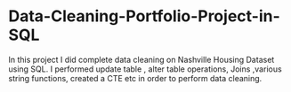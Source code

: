 # Data-Cleaning-Portfolio-Project-in-SQL
In this project I did complete data cleaning on Nashville Housing Dataset using SQL. I performed update table , alter table operations, Joins ,various string functions, created a CTE etc in order to perform data cleaning.
